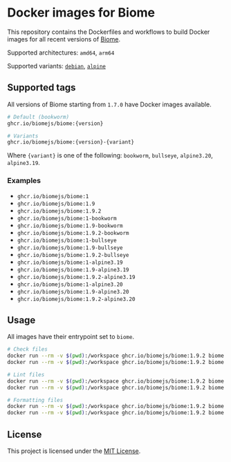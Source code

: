 # Docker images for Biome

This repository contains the Dockerfiles and workflows to build Docker images
for all recent versions of [Biome](https://github.com/biomejs/biome).

Supported architectures: `amd64`, `arm64`

Supported variants: [`debian`](docker/debian.Dockerfile), [`alpine`](docker/alpine.Dockerfile)

## Supported tags

All versions of Biome starting from `1.7.0` have Docker images available.

```sh
# Default (bookworm)
ghcr.io/biomejs/biome:{version}

# Variants
ghcr.io/biomejs/biome:{version}-{variant}
```

Where `{variant}` is one of the following: `bookworm`, `bullseye`, `alpine3.20`, `alpine3.19`.

### Examples
- `ghcr.io/biomejs/biome:1`
- `ghcr.io/biomejs/biome:1.9`
- `ghcr.io/biomejs/biome:1.9.2`
- `ghcr.io/biomejs/biome:1-bookworm`
- `ghcr.io/biomejs/biome:1.9-bookworm`
- `ghcr.io/biomejs/biome:1.9.2-bookworm`
- `ghcr.io/biomejs/biome:1-bullseye`
- `ghcr.io/biomejs/biome:1.9-bullseye`
- `ghcr.io/biomejs/biome:1.9.2-bullseye`
- `ghcr.io/biomejs/biome:1-alpine3.19`
- `ghcr.io/biomejs/biome:1.9-alpine3.19`
- `ghcr.io/biomejs/biome:1.9.2-alpine3.19`
- `ghcr.io/biomejs/biome:1-alpine3.20`
- `ghcr.io/biomejs/biome:1.9-alpine3.20`
- `ghcr.io/biomejs/biome:1.9.2-alpine3.20`

## Usage

All images have their entrypoint set to `biome`.

```sh
# Check files
docker run --rm -v $(pwd):/workspace ghcr.io/biomejs/biome:1.9.2 biome check
docker run --rm -v $(pwd):/workspace ghcr.io/biomejs/biome:1.9.2 biome check --write

# Lint files
docker run --rm -v $(pwd):/workspace ghcr.io/biomejs/biome:1.9.2 biome lint
docker run --rm -v $(pwd):/workspace ghcr.io/biomejs/biome:1.9.2 biome lint --write

# Formatting files
docker run --rm -v $(pwd):/workspace ghcr.io/biomejs/biome:1.9.2 biome format
docker run --rm -v $(pwd):/workspace ghcr.io/biomejs/biome:1.9.2 biome format --write
```

## License

This project is licensed under the [MIT License](LICENSE).